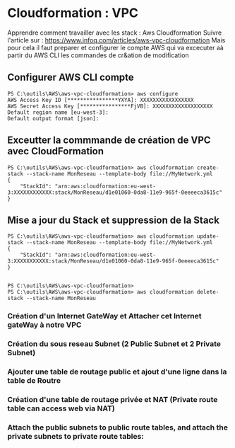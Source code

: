 # Cloudformation : VPC

Apprendre comment travailler avec les stack : Aws Cloudformation
Suivre l'article sur : https://www.infoq.com/articles/aws-vpc-cloudformation
Mais pour cela il faut preparer et configurer le compte AWS qui va excecuter aà partir du AWS CLI les commandes de cr&ation de modification 

## Configurer AWS CLI compte 
```
PS C:\outils\AWS\aws-vpc-cloudformation> aws configure
AWS Access Key ID [****************YXYA]: XXXXXXXXXXXXXXXXX
AWS Secret Access Key [****************FjVB]: XXXXXXXXXXXXXXXXXXX
Default region name [eu-west-3]:
Default output format [json]:
```

## Exceutter la commmande de création de VPC avec CloudFormation
```
PS C:\outils\AWS\aws-vpc-cloudformation> aws cloudformation create-stack --stack-name MonReseau --template-body file://MyNetwork.yml
{
    "StackId": "arn:aws:cloudformation:eu-west-3:XXXXXXXXXXXX:stack/MonReseau/d1e01060-0da8-11e9-965f-0eeeeca3615c"
}
```

## Mise a jour du Stack  et suppression de la Stack
```
PS C:\outils\AWS\aws-vpc-cloudformation> aws cloudformation update-stack --stack-name MonReseau --template-body file://MyNetwork.yml
{
    "StackId": "arn:aws:cloudformation:eu-west-3:XXXXXXXXXXX:stack/MonReseau/d1e01060-0da8-11e9-965f-0eeeeca3615c"
}


PS C:\outils\AWS\aws-vpc-cloudformation>
PS C:\outils\AWS\aws-vpc-cloudformation> aws cloudformation delete-stack --stack-name MonReseau
```

### Création d'un Internet GateWay et Attacher cet Internet gateWay à notre VPC

### Création du sous reseau Subnet  (2 Public Subnet et 2 Private Subnet)

### Ajouter une table de routage public et ajout d'une ligne dans la table de Routre

### Création d'une table de routage privée et NAT (Private route table can access web via NAT)

###  Attach the public subnets to public route tables,  and attach the private subnets to private route tables: 


